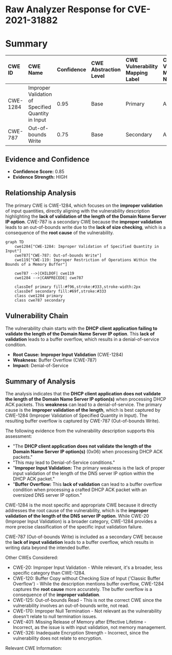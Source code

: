 # Raw Analyzer Response for CVE-2021-31882

# Summary
| CWE ID  | CWE Name                                                                                     | Confidence | CWE Abstraction Level | CWE Vulnerability Mapping Label | CWE-Vulnerability Mapping Notes |
| :-------- | :--------------------------------------------------------------------------------------------- | :---------- | :---------------------- | :-------------------------------- | :-------------------------------- |
| CWE-1284 | Improper Validation of Specified Quantity in Input                                             | 0.95      | Base                    | Primary                           | Allowed                           |
| CWE-787   | Out-of-bounds Write                                                                           | 0.75      | Base                    | Secondary                         | Allowed                           |

## Evidence and Confidence

*   **Confidence Score:** 0.85
*   **Evidence Strength:** HIGH

## Relationship Analysis
The primary CWE is CWE-1284, which focuses on the **improper validation** of input quantities, directly aligning with the vulnerability description highlighting the **lack of validation of the length of the Domain Name Server IP option**. CWE-787 is a secondary CWE because the **improper validation** leads to an out-of-bounds write due to the **lack of size checking**, which is a consequence of the **root cause** of the vulnerability.

```mermaid
graph TD
    cwe1284["CWE-1284: Improper Validation of Specified Quantity in Input"]
    cwe787["CWE-787: Out-of-bounds Write"]
    cwe119["CWE-119: Improper Restriction of Operations Within the Bounds of a Memory Buffer"]

    cwe787 -->|CHILDOF| cwe119
    cwe1284 -->|CANPRECEDE| cwe787

    classDef primary fill:#f96,stroke:#333,stroke-width:2px
    classDef secondary fill:#69f,stroke:#333
    class cwe1284 primary
    class cwe787 secondary
```

## Vulnerability Chain
The vulnerability chain starts with the **DHCP client application failing to validate the length of the Domain Name Server IP option**. This **lack of validation** leads to a buffer overflow, which results in a denial-of-service condition.
  - **Root Cause:** **Improper Input Validation** (CWE-1284)
  - **Weakness:** Buffer Overflow (CWE-787)
  - **Impact:** Denial-of-Service

## Summary of Analysis
The analysis indicates that the **DHCP client application does not validate the length of the Domain Name Server IP option(s)** when processing DHCP ACK packets. This **weakness** can lead to a denial-of-service. The primary cause is the **improper validation of the length**, which is best captured by CWE-1284 (Improper Validation of Specified Quantity in Input). The resulting buffer overflow is captured by CWE-787 (Out-of-bounds Write).

The following evidence from the vulnerability description supports this assessment:
*   "The **DHCP client application does not validate the length of the Domain Name Server IP option(s)** (0x06) when processing DHCP ACK packets."
*   "This may lead to Denial-of-Service conditions."
*   "**Improper Input Validation:** The primary weakness is the lack of proper input validation of the length of the DNS server IP option within the DHCP ACK packet."
*   "**Buffer Overflow:** This **lack of validation** can lead to a buffer overflow condition when processing a crafted DHCP ACK packet with an oversized DNS server IP option."

CWE-1284 is the most specific and appropriate CWE because it directly addresses the root cause of the vulnerability, which is the **improper validation of the length of the DNS server IP option**. While CWE-20 (Improper Input Validation) is a broader category, CWE-1284 provides a more precise classification of the specific input validation failure.

CWE-787 (Out-of-bounds Write) is included as a secondary CWE because the **lack of input validation** leads to a buffer overflow, which results in writing data beyond the intended buffer.

Other CWEs Considered:

*   CWE-20: Improper Input Validation - While relevant, it's a broader, less specific category than CWE-1284.
*   CWE-120: Buffer Copy without Checking Size of Input ('Classic Buffer Overflow') - While the description mentions buffer overflow, CWE-1284 captures the **root cause** more accurately. The buffer overflow is a consequence of the **improper validation**.
*   CWE-125: Out-of-bounds Read - This is not the correct CWE since the vulnerability involves an out-of-bounds write, not read.
*   CWE-170: Improper Null Termination - Not relevant as the vulnerability doesn't relate to null termination issues.
*   CWE-401: Missing Release of Memory after Effective Lifetime - Incorrect, as the issue is with input validation, not memory management.
*   CWE-326: Inadequate Encryption Strength - Incorrect, since the vulnerability does not relate to encryption.

Relevant CWE Information: